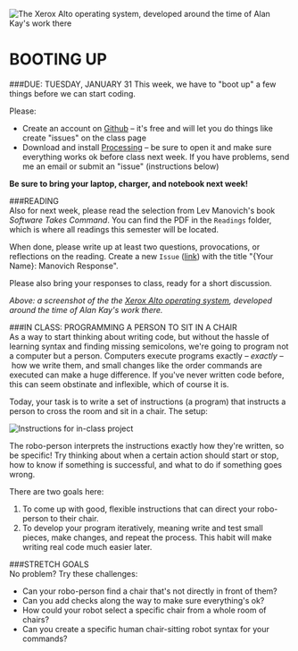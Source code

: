 ![The Xerox Alto operating system, developed around the time of Alan Kay's work there](https://raw.githubusercontent.com/jeffThompson/CreativeProgramming1/master/Images/Week00/XeroxAltoOS.jpg)

BOOTING UP
====

###DUE: TUESDAY, JANUARY 31
This week, we have to "boot up" a few things before we can start coding.

Please:  
* Create an account on [Github](https://www.github.com) – it's free and will let you do things like create "issues" on the class page  
* Download and install [Processing](https://processing.org/download) – be sure to open it and make sure everything works ok before class next week. If you have problems, send me an email or submit an "issue" (instructions below)  

**Be sure to bring your laptop, charger, and notebook next week!**

###READING  
Also for next week, please read the selection from Lev Manovich's book *Software Takes Command*. You can find the PDF in the `Readings` folder, which is where all readings this semester will be located.

When done, please write up at least two questions, provocations, or reflections on the reading. Create a new `Issue` ([link](https://github.com/jeffThompson/CreativeProgramming1/issues/new)) with the title "{Your Name}: Manovich Response".

Please also bring your responses to class, ready for a short discussion.  

*Above: a screenshot of the the [Xerox Alto operating system](https://en.wikipedia.org/wiki/Xerox_Alto), developed around the time of Alan Kay's work there.*


###IN CLASS: PROGRAMMING A PERSON TO SIT IN A CHAIR  
As a way to start thinking about writing code, but without the hassle of learning syntax and finding missing semicolons, we're going to program not a computer but a person. Computers execute programs exactly – *exactly* – how we write them, and small changes like the order commands are executed can make a huge difference. If you've never written code before, this can seem obstinate and inflexible, which of course it is. 

Today, your task is to write a set of instructions (a program) that instructs a person to cross the room and sit in a chair. The setup:

![Instructions for in-class project](https://raw.githubusercontent.com/jeffThompson/CreativeProgramming1/master/Images/Week00/PersonSittingInAChair_INSTRUCTIONS.jpg)

The robo-person interprets the instructions exactly how they're written, so be specific! Try thinking about when a certain action should start or stop, how to know if something is successful, and what to do if something goes wrong.

There are two goals here:  
1. To come up with good, flexible instructions that can direct your robo-person to their chair.  
2. To develop your program iteratively, meaning write and test small pieces, make changes, and repeat the process. This habit will make writing real code much easier later.  

###STRETCH GOALS  
No problem? Try these challenges:

* Can your robo-person find a chair that's not directly in front of them?  
* Can you add checks along the way to make sure everything's ok?  
* How could your robot select a specific chair from a whole room of chairs?  
* Can you create a specific human chair-sitting robot syntax for your commands?  

